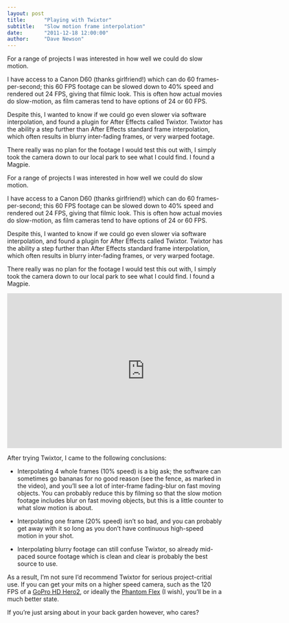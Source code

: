 ```yaml
---
layout: post
title:      "Playing with Twixtor"
subtitle:   "Slow motion frame interpolation"
date:       "2011-12-18 12:00:00"
author:     "Dave Newson"
---
```


For a range of projects I was interested in how well we could do slow motion.

I have access to a Canon D60 (thanks girlfriend!) which can do 60 frames-per-second; this 60 FPS footage can be slowed down to 40% speed and rendered out 24 FPS, giving that filmic look. This is often how actual movies do slow-motion, as film cameras tend to have options of 24 or 60 FPS.

Despite this, I wanted to know if we could go even slower via software interpolation, and found a plugin for After Effects called Twixtor. Twixtor has the ability a step further than After Effects standard frame interpolation, which often results in blurry inter-fading frames, or very warped footage.

There really was no plan for the footage I would test this out with, I simply took the camera down to our local park to see what I could find. I found a Magpie.

For a range of projects I was interested in how well we could do slow motion.

I have access to a Canon D60 (thanks girlfriend!) which can do 60 frames-per-second; this 60 FPS footage can be slowed down to 40% speed and rendered out 24 FPS, giving that filmic look. This is often how actual movies do slow-motion, as film cameras tend to have options of 24 or 60 FPS.

Despite this, I wanted to know if we could go even slower via software interpolation, and found a plugin for After Effects called Twixtor. Twixtor has the ability a step further than After Effects standard frame interpolation, which often results in blurry inter-fading frames, or very warped footage.

There really was no plan for the footage I would test this out with, I simply took the camera down to our local park to see what I could find. I found a Magpie.

<iframe width="640" height="360" src="http://www.youtube.com/embed/QFwMtxowsFw" frameborder="0" allowfullscreen=""></iframe>

After trying Twixtor, I came to the following conclusions:

  - Interpolating 4 whole frames (10% speed) is a big ask; the software can sometimes go bananas for no good reason (see the fence, as marked in the video), and you’ll see a lot of inter-frame fading-blur on fast moving objects. You can probably reduce this by filming so that the slow motion footage includes blur on fast moving objects, but this is a little counter to what slow motion is about.

  - Interpolating one frame (20% speed) isn’t so bad, and you can probably get away with it so long as you don’t have continuous high-speed motion in your shot.

  - Interpolating blurry footage can still confuse Twixtor, so already mid-paced source footage which is clean and clear is probably the best source to use.

As a result, I’m not sure I’d recommend Twixtor for serious project-critial use. If you can get your mits on a higher speed camera, such as the 120 FPS of a [GoPro HD Hero2](http://gopro.com/hd-hero2-cameras/ "http://gopro.com/hd-hero2-cameras/"), or ideally the [Phantom Flex](http://www.visionresearch.com/Products/High-Speed-Cameras/Phantom-Flex/ "http://www.visionresearch.com/Products/High-Speed-Cameras/Phantom-Flex/") (I wish), you’ll be in a much better state.

If you’re just arsing about in your back garden however, who cares?
